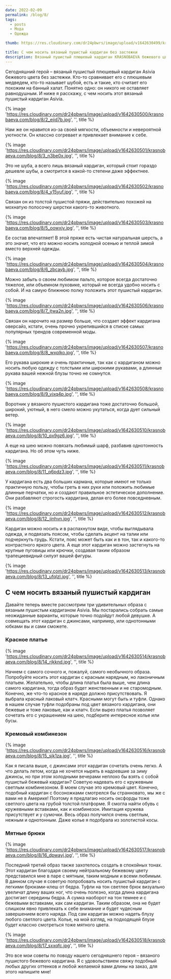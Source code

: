 ```yaml
---
date: 2022-02-09
permalink: /blog/8/
tags:
  - posts
  - Мода
  - Одежда

thumb: https://res.cloudinary.com/dr24pbwrs/image/upload/v1642630499/krasnobaeva.com/blog/8/1_yyok7q.jpg

title: С чем носить вязаный пушистый кардиган без застежки
description: Вязаный пушистый плюшевый кардиган KRASNOBAEVA бежевого цвета без застежки. Кто-то сравнивает его с плюшевым медведем, кто-то называет шубой.
---
```


Сегодняшний герой – вязаный пушистый плюшевый кардиган Asivia бежевого цвета без застежки. Кто-то сравнивает его с плюшевым медведем, кто-то называет шубой, есть и такие, кто считает его похожим на банный халат. Понятно одно: он никого не оставляет равнодушным. И ниже я расскажу, с чем носить этот вязаный пушистый кардиган Asivia.

{% image 'https://res.cloudinary.com/dr24pbwrs/image/upload/v1642630500/krasnobaeva.com/blog/8/2_ejid7b.jpg', '', title %}

Нам же он нравится из-за своей мягкости, объемности и невероятной уютности. Он классно согревает и привлекает внимание к себе.

{% image 'https://res.cloudinary.com/dr24pbwrs/image/upload/v1642630501/krasnobaeva.com/blog/8/3_n3be0x.jpg', '', title %}

Это не шуба, а всего лишь вязаный кардиган, который стоит гораздо дешевле шубы, а смотрится в какой-то степени даже эффектнее.

{% image 'https://res.cloudinary.com/dr24pbwrs/image/upload/v1642630502/krasnobaeva.com/blog/8/4_y15yuf.jpg', '', title %}

Связан он из толстой пушистой пряжи, действительно похожей на мохнатую полосочку шерстки какого-то животного.

{% image 'https://res.cloudinary.com/dr24pbwrs/image/upload/v1642630503/krasnobaeva.com/blog/8/5_oowxjv.jpg', '', title %}

Ее состав впечатляет! В этой пряже есть чистая натуральная шерсть, а это значит, что его можно носить холодной осенью и теплой зимой вместо верхней одежды.

{% image 'https://res.cloudinary.com/dr24pbwrs/image/upload/v1642630504/krasnobaeva.com/blog/8/6_zbcayb.jpg', '', title %}

Можно забыть о своем любимом пальто, которое всегда достаточно тяжелое, или объемном пуховике, который не всегда удобно носить с собой. И на самую ближнюю полку положить этот пушистый кардиган.

{% image 'https://res.cloudinary.com/dr24pbwrs/image/upload/v1642630506/krasnobaeva.com/blog/8/7_jtwa2n.jpg', '', title %}

Связан он нарочито на размер больше, что создает эффект кардигана оверсайз, кстати, очень прочно укрепившийся в списке самых популярных трендов современной моды.

{% image 'https://res.cloudinary.com/dr24pbwrs/image/upload/v1642630507/krasnobaeva.com/blog/8/8_wxplko.jpg', '', title %}

Его рукава широкие и очень практичные, так как с кардиганом можно носить любую одежду с толстыми или широкими рукавами, а длинные рукава вашей нежной блузы точно не сомнутся.

{% image 'https://res.cloudinary.com/dr24pbwrs/image/upload/v1642630508/krasnobaeva.com/blog/8/9_vjxq4p.jpg', '', title %}

Воротник у вязаного пушистого кардигана тоже достаточно большой, широкий, уютный, в него смело можно укутаться, когда дует сильный ветер.

{% image 'https://res.cloudinary.com/dr24pbwrs/image/upload/v1642630510/krasnobaeva.com/blog/8/10_qx9gz6.jpg', '', title %}

А еще на шею можно повязать любимый шарф, разбавив однотонность кардигана. Но об этом чуть ниже.

{% image 'https://res.cloudinary.com/dr24pbwrs/image/upload/v1642630511/krasnobaeva.com/blog/8/11_q6pdz3.jpg', '', title %}

У кардигана есть два больших кармана, которые имеют не только практичную пользу, чтобы греть в них руки или положить любимые длинные перчатки, но и создают правильное эстетическое дополнение. Они разбавляют строгость кардигана, делая его более повседневным.

{% image 'https://res.cloudinary.com/dr24pbwrs/image/upload/v1642630512/krasnobaeva.com/blog/8/12_jinhvn.jpg', '', title %}

Кардиган можно носить и в распахнутом виде, чтобы выглядывала одежда, и подвязать поясом, чтобы сделать акцент на талии или подчеркнуть грудь. Кстати, пояс может быть как и в тон, так и какого-то контрастного яркого цвета. А еще этот кардиган можно застегнуть на крупные пуговицы или крючки, создавая таким образом трапециевидный силуэт вашей фигуры.

{% image 'https://res.cloudinary.com/dr24pbwrs/image/upload/v1642630513/krasnobaeva.com/blog/8/13_ufqlzl.jpg', '', title %}

## С чем носить вязаный пушистый кардиган

Давайте теперь вместе рассмотрим три удивительных образа с вязаным пушистым кардиганом Asivia. Мы постарались собрать самые неожиданные варианты, которые точно подойдут любой девушке. А совмещать этот кардиган с джинсами, например, или однотонными юбками вы и сами сможете.

### Красное платье

{% image 'https://res.cloudinary.com/dr24pbwrs/image/upload/v1642630514/krasnobaeva.com/blog/8/14_rjkknd.jpg', '', title %}

Начнем с самого сочного и, пожалуй, самого необычного образа. Попробуйте носить этот кардиган с красным нарядным, но лаконичным платьем. Желательно, чтобы длина платья была выше, чем длина самого кардигана, тогда образ будет женственным и не старомодным. Конечно, же что-то красное в наряде должно присутствовать. Я выбрала красный лаковый клатч. Красными могут быть и туфли. Однако в нашем случае туфли подобраны под цвет вязаного кардигана, они бежевые и тоже лаковые, как и клатч. Если вырез платья позволяет сочетать его с украшением на шею, подберите интересное колье или бусы.

### Кремовый комбинезон

{% image 'https://res.cloudinary.com/dr24pbwrs/image/upload/v1642630516/krasnobaeva.com/blog/8/15_sjk1za.jpg', '', title %}

Как я писала выше, с джинсами этот кардиган сочетать очень легко. А что делать летом, когда не хочется нырять в надоевшие за зиму джинсы, но при этом холодными вечерами неплохо бы взять с собой пушистый бежевый кардиган? Советую надевать его с кружевным светлым комбинезоном. В моем случае это кремовый цвет. Конечно, подобный кардиган с босоножками смотрелся бы странновато, мы же с вами не в Америке! Поэтому я предлагаю носить оксфорды тоже светлого цвета на грубой толстой платформе. Я смогла найти обувь с кружевными вставками, как и комбинезон. Имитация кружева присутствует и у сумочки. Весь образ получился очень светлым, нежным и однотонным. Даже колье я подобрала из золотистой косы.

### Мятные брюки

{% image 'https://res.cloudinary.com/dr24pbwrs/image/upload/v1642630517/krasnobaeva.com/blog/8/16_dpwayj.jpg', '', title %}

Последний третий образ также захотелось создать в спокойных тонах. Этот кардиган благодаря своему нейтральному бежевому цвету представился мне в паре с мятным, таким модным и всеми любимым. В данном случае я советую попробовать носить пушистый кардиган с легкими брюками-клеш от бедра. Туфли на тон светлее брюк визуально увеличат длину ваших ног, что очень полезно, когда длина кардигана достигает середины бедра. А сумка наоборот на тон темнее и с бежевыми вставками, как сам кардиган. Таким образом, она не будет слишком явно привлекать к себе внимание и будет чудесным завершением всего наряда. Под сам кардиган можно надеть блузу любого светлого цвета. Колье, на мой взгляд, на подходящей блузе будет классно смотреться тоже мятного цвета.

{% image 'https://res.cloudinary.com/dr24pbwrs/image/upload/v1642630518/krasnobaeva.com/blog/8/17_sxxqfc.jpg', '', title %}

Это все мои советы по поводу нашего сегодняшнего героя – вязаного пушистого бежевого кардигана. Я с удовольствием свяжу подобный любых других оттенков и любой желаемой вами длины на заказ, для этого напишите мне!
